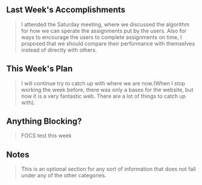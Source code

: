 ## Last Week's Accomplishments
> I attended the Saturday meeting, where we discussed the algorithm for how we can sperate the assignments put by the users. Also for ways to encourage the users to complete assignments on time, I proposed that we should compare their performance with themselves instead of directly with others.

## This Week's Plan

> I will continue try to catch up with where we are now.(When I stop working the week before, there was only a bases for the website, but now it is a very fantastic web. There are a lot of things to catch up with).

## Anything Blocking?

> FOCS test this week
## Notes

> This is an optional section for any sort of information that does not fall under any of the other categories.

